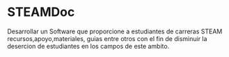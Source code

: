 # STEAMDoc
Desarrollar un Software que proporcione a estudiantes de carreras STEAM recursos,apoyo,materiales, guias entre otros con el fin de disminuir la desercion de estudiantes en los campos de este ambito.

